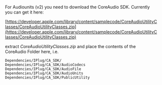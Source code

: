 For Audiounits (v2) you need to download the CoreAudio SDK. Currently you can get it here:

[https://developer.apple.com/library/content/samplecode/CoreAudioUtilityClasses/CoreAudioUtilityClasses.zip](https://developer.apple.com/library/content/samplecode/CoreAudioUtilityClasses/CoreAudioUtilityClasses.zip)

extract *CoreAudioUtilityClasses.zip* and place the contents of the CoreAudio Folder here, i.e.
  
`Dependencies/IPlug/CA_SDK/`  
`Dependencies/IPlug/CA_SDK/AudioCodecs`  
`Dependencies/IPlug/CA_SDK/AudioFile`  
`Dependencies/IPlug/CA_SDK/AudioUnits`  
`Dependencies/IPlug/CA_SDK/PublicUtility`  
